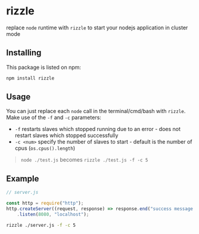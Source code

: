 # rizzle
replace `node` runtime with `rizzle` to start your nodejs application in cluster mode

## Installing
This package is listed on npm:
```bash
npm install rizzle
```

## Usage
You can just replace each `node` call in the terminal/cmd/bash with `rizzle`. Make use of the `-f` and `-c` parameters:

- `-f` restarts slaves which stopped running due to an error - does not restart slaves which stopped successfully
- `-c <num>` specify the number of slaves to start - default is the number of cpus (`os.cpus().length`)

> `node ./test.js` becomes `rizzle ./test.js -f -c 5`

## Example
```javascript
// server.js

const http = require("http");
http.createServer((request, response) => response.end("success message sent from " + process.pid))
    .listen(8080, "localhost");
```
```bash
rizzle ./server.js -f -c 5
```
